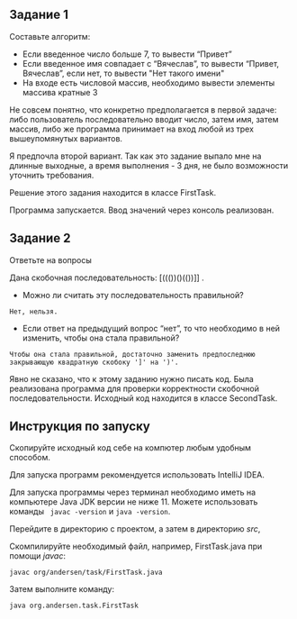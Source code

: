 ## Задание 1

Составьте алгоритм:
* Если введенное число больше 7, то вывести “Привет”
* Если введенное имя совпадает с “Вячеслав”, то вывести “Привет, Вячеслав”, если нет, то вывести "Нет такого имени"
* На входе есть числовой массив, необходимо вывести элементы массива кратные 3


Не совсем понятно, что конкретно предполагается в первой задаче: либо пользователь последовательно вводит число, затем имя, затем массив, либо же программа принимает на вход любой из трех вышеупомянутых вариантов.

Я предпочла второй вариант. Так как это задание выпало мне на длинные выходные, а время выполнения - 3 дня, не было возможности уточнить требования.

Решение этого задания находится в классе FirstTask.

Программа запускается. Ввод значений через консоль реализован.

## Задание 2

Ответьте на вопросы

Дана скобочная последовательность: [((())()(())]] .

* Можно ли считать эту последовательность правильной?

`Нет, нельзя. `

* Если ответ на предыдущий вопрос “нет”, то что необходимо в ней изменить, чтобы она стала правильной?

`Чтобы она стала правильной, достаточно заменить предпоследнюю закрывающую квадратную скобоку ']' на ')'.`

Явно не сказано, что к этому заданию нужно писать код. Была реализована программа для проверки корректности скобочной последовательности. Исходный код находится в классе SecondTask.


## Инструкция по запуску

Скопируйте исходный код себе на компютер любым удобным способом.

Для запуска программ рекомендуется использовать IntelliJ IDEA.

Для запуска программы через терминал необходимо иметь на компьютере Java JDK версии не ниже 11. Можете использовать команды ` javac -version` и `java -version`.

Перейдите в директорию с проектом, а затем в директорию *src*,

Скомпилируйте необходимый файл, например, FirstTask.java при помощи *javac*:

`javac org/andersen/task/FirstTask.java`

Затем выполните команду:

`java org.andersen.task.FirstTask`
